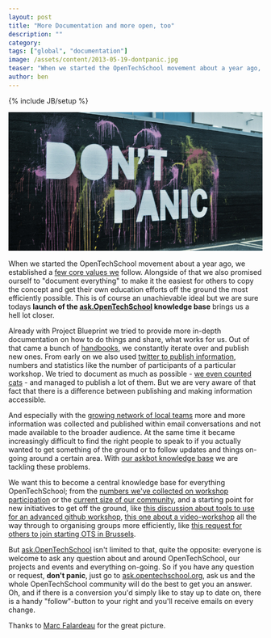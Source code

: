 ```yaml
---
layout: post
title: "More Documentation and more open, too"
description: ""
category: 
tags: ["global", "documentation"]
image: /assets/content/2013-05-19-dontpanic.jpg
teaser: "When we started the OpenTechSchool movement about a year ago, we established a [few core values we](http://www.opentechschool.org/about.html) follow. Alongside of that we also promised ourself to \"document everything\" to make it the easiest for others to copy the concept and get their own education efforts off the ground the most efficiently possible. This is of course an unachievable ideal but we are sure todays **launch of the [ask.OpenTechSchool](http://ask.opentechschool.org) knowledge base** brings us a hell lot closer."
author: ben
---
```

{% include JB/setup %}

![Don't panic](/assets/content/2013-05-19-dontpanic.jpg)

When we started the OpenTechSchool movement about a year ago, we established a [few core values we](http://www.opentechschool.org/about.html) follow. Alongside of that we also promised ourself to "document everything" to make it the easiest for others to copy the concept and get their own education efforts off the ground the most efficiently possible. This is of course an unachievable ideal but we are sure todays **launch of the [ask.OpenTechSchool](http://ask.opentechschool.org) knowledge base** brings us a hell lot closer.

Already with Project Blueprint we tried to provide more in-depth documentation on how to do things and share, what works for us. Out of that came a bunch of [handbooks](http://opentechschool.org/handbooks/), we constantly iterate over and publish new ones. From early on we also used [twitter to publish information](https://twitter.com/OpenTechSchool/status/257098293048381441), numbers and statistics like the number of participants of a particular workshop. We tried to document as much as possible - [we even counted cats](https://twitter.com/beatricemartini/status/257147419186302976) - and managed to publish a lot of them. But we are very aware of that fact that there is a difference between publishing and making information accessible.

And especially with the [growing network of local teams](/2013/05/extending-the-family-hamburg-and-zurich-in-go-position.html) more and more information was collected and published within email conversations and not made available to the broader audience. At the same time it became increasingly difficult to find the right people to speak to if you actually wanted to get something of the ground or to follow updates and things on-going around a certain area. With [our askbot knowledge base](http://ask.opentechschool.org/) we are tackling these problems.

We want this to become a central knowledge base for everything OpenTechSchool; from the [numbers we've collected on workshop participation](http://ask.opentechschool.org/entry/27/workshop-numbers/) or the [current size of our community](http://ask.opentechschool.org/entry/22/latest-numbers/), and a starting point for new initiatives to get off the ground, like [this discussion about tools to use for an advanced github workshop](http://ask.opentechschool.org/entry/23/advanced-git-workshop/), [this one about a video-workshop](http://ask.opentechschool.org/entry/21/suggestions-nles-and-resources-for-ots-video-workshop/) all the way through to organising groups more efficiently, like [this request for others to join starting OTS in Brussels](http://ask.opentechschool.org/entry/19/who-wants-to-start-an-ots-in-brussels/).

But [ask.OpenTechSchool](http://ask.opentechschool.org) isn't limited to that, quite the opposite: everyone is welcome to ask any question about and around OpenTechSchool, our projects and events and everything on-going. So if you have any question or request, **don't panic**, just go to [ask.opentechschool.org](http://ask.opentechschool.org), ask us and the whole OpenTechSchool community will do the best to get you an answer. Oh, and if there is a conversion you'd simply like to stay up to date on, there is a handy "follow"-button to your right and you'll receive emails on every change.



Thanks to [Marc Falardeau](http://www.flickr.com/photos/49889874@N05/4746669351/) for the great picture.